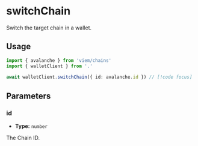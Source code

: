 # switchChain

Switch the target chain in a wallet.

## Usage

```ts
import { avalanche } from 'viem/chains'
import { walletClient } from '.'
 
await walletClient.switchChain({ id: avalanche.id }) // [!code focus]
```

## Parameters

### id

- **Type:** `number`

The Chain ID.

